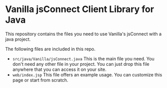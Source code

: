 # Vanilla jsConnect Client Library for Java #

This repository contains the files you need to use Vanilla's jsConnect with a java project.

The following files are included in this repo.

* `src/java/Vanilla/jsConnect.java`
  This is the main file you need. You don't need any other file in your project. You can just drop this file anywhere that you can access it on your site.
* `web/index.jsp`
  This file offers an example usage. You can customize this page or start from scratch.
